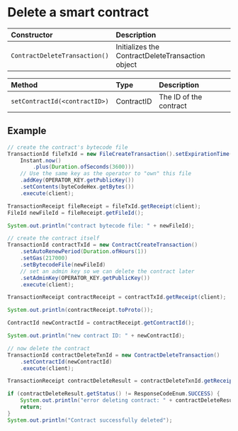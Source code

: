 # Delete a smart contract

| Constructor | Description |
| :--- | :--- |
| `ContractDeleteTransaction()` | ​Initializes the ContractDeleteTransaction object |

| Method | Type | Description |
| :--- | :--- | :--- |
| `setContractId(<contractID>)` | ContractID | The ID of the contract |

## Example <a id="example"></a>

```java
// create the contract's bytecode file
TransactionId fileTxId = new FileCreateTransaction().setExpirationTime(
    Instant.now()
        .plus(Duration.ofSeconds(3600)))
    // Use the same key as the operator to "own" this file
    .addKey(OPERATOR_KEY.getPublicKey())
    .setContents(byteCodeHex.getBytes())
    .execute(client);

TransactionReceipt fileReceipt = fileTxId.getReceipt(client);
FileId newFileId = fileReceipt.getFileId();

System.out.println("contract bytecode file: " + newFileId);

// create the contract itself
TransactionId contractTxId = new ContractCreateTransaction()
    .setAutoRenewPeriod(Duration.ofHours(1))
    .setGas(217000)
    .setBytecodeFile(newFileId)
    // set an admin key so we can delete the contract later
    .setAdminKey(OPERATOR_KEY.getPublicKey())
    .execute(client);

TransactionReceipt contractReceipt = contractTxId.getReceipt(client);

System.out.println(contractReceipt.toProto());

ContractId newContractId = contractReceipt.getContractId();

System.out.println("new contract ID: " + newContractId);

// now delete the contract
TransactionId contractDeleteTxnId = new ContractDeleteTransaction()
    .setContractId(newContractId)
    .execute(client);

TransactionReceipt contractDeleteResult = contractDeleteTxnId.getReceipt(client);

if (contractDeleteResult.getStatus() != ResponseCodeEnum.SUCCESS) {
    System.out.println("error deleting contract: " + contractDeleteResult.getStatus());
    return;
}
System.out.println("Contract successfully deleted");

```


